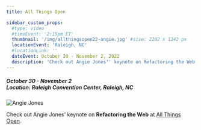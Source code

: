 ```yaml
---
title: All Things Open

sidebar_custom_props:
  #type: video
  #timeEvent: '2:15pm ET'
  thumbnail: '/img/allthingsopen22-angie.jpg' #size: 2202 x 1242 px
  locationEvent: 'Raleigh, NC'
  #locationLink: ''
  dateEvent: October 30 - November 2, 2022
  description: 'Check out Angie Jones'' keynote on Refactoring the Web at All Things Open.'
---
```


##### October 30 - November 2 <br/> Location: Raleigh Convention Center, Raleigh, NC

![Angie Jones](/img/allthingsopen22-angie.jpg)

Check out Angie Jones' keynote on **Refactoring the Web** at [All Things Open](https://2022.allthingsopen.org/).
